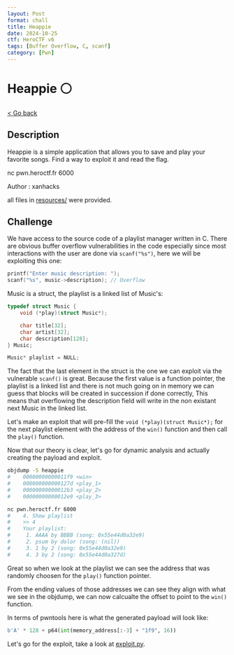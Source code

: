 ```yaml
---
layout: Post
format: chall
title: Heappie
date: 2024-10-25
ctf: HeroCTF v6
tags: [Buffer Overflow, C, scanf]
category: [Pwn]
---
```

# Heappie ⚪

<a class="back-link" href="../../">< Go back</a>

## Description

Heappie is a simple application that allows you to save and play your favorite songs. Find a way to exploit it and read the flag.

nc pwn.heroctf.fr 6000

Author : xanhacks

all files in [resources/](./resources) were provided.

## Challenge

We have access to the source code of a playlist manager written in C. There are obvious buffer overflow vulnerabilities in the code especially since most interactions with the user are done via `scanf("%s")`, here we will be exploiting this one:

```c
printf("Enter music description: ");
scanf("%s", music->description); // Overflow
```

Music is a struct, the playlist is a linked list of Music's:

```c
typedef struct Music {
    void (*play)(struct Music*);

    char title[32];
    char artist[32];
    char description[128];
} Music;

Music* playlist = NULL;
```

The fact that the last element in the struct is the one we can exploit via the vulnerable `scanf()` is great. Because the first value is a function pointer, the playlist is a linked list and there is not much going on in memory we can guess that blocks will be created in succession if done correctly, This means that overflowing the description field will write in the non existant next Music in the linked list.

Let's make an exploit that will pre-fill the `void (*play)(struct Music*);` for the next playlist element with the address of the `win()` function and then call the `play()` function.

Now that our theory is clear, let's go for dynamic analysis and actually creating the payload and exploit.

```bash
objdump -S heappie
#    00000000000011f9 <win>
#    000000000000127d <play_1>
#    00000000000012b3 <play_2>
#    00000000000012e9 <play_3>

nc pwn.heroctf.fr 6000
#    4. Show playlist
#    >> 4
#    Your playlist:
#     1. AAAA by BBBB (song: 0x55e44d0a32e9)
#     2. psum by dolor (song: (nil))
#     3. 1 by 2 (song: 0x55e44d0a32e9)
#     4. 3 by 2 (song: 0x55e44d0a327d)
```

Great so when we look at the playlist we can see the address that was randomly choosen for the `play()` function pointer.

From the ending values of those addresses we can see they align with what we see in the objdump, we can now calcualte the offset to point to the `win()` function.

In terms of pwntools here is what the generated payload will look like:

```python
b'A' * 128 + p64(int(memory_address[:-3] + "1f9", 16))
```

Let's go for the exploit, take a look at [exploit.py](./exploit.py).
